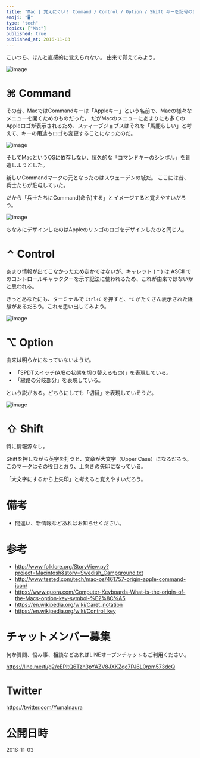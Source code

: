 ```yaml
---
title: "Mac | 覚えにくい！ Command / Control / Option / Shift キーを記号の由来で覚えよう"
emoji: "🖥"
type: "tech"
topics: ["Mac"]
published: true
published_at: 2016-11-03
---
```


こいつら、ほんと直感的に覚えられない。
由来で覚えてみよう。

![image](https://qiita-image-store.s3.amazonaws.com/0/89618/407c07a1-d11b-f27d-b375-0fb78e0f34ff.png)


# ⌘ Command

その昔、MacではCommandキーは「Appleキー」という名前で、Macの様々なメニューを開くためのものだった。
だがMacのメニューにあまりにも多くのAppleロゴが表示されるため、スティーブジョブスはそれを「馬鹿らしい」と考えて、キーの用途もロゴも変更することになったのだ。

![image](https://qiita-image-store.s3.amazonaws.com/0/89618/365e5f17-f1d8-cf96-6e4e-e117ba90e9ec.png)


そしてMacというOSに依存しない、恒久的な「コマンドキーのシンボル」を創造しようとした。

新しいCommandマークの元となったのはスウェーデンの城だ。
ここには昔、兵士たちが駐屯していた。

だから「兵士たちにCommand(命令)する」とイメージすると覚えやすいだろう。

![image](https://qiita-image-store.s3.amazonaws.com/0/89618/71210564-b61e-91d3-6950-97a3fb373b71.png)

ちなみにデザインしたのはAppleのリンゴのロゴをデザインしたのと同じ人。

# ⌃ Control

あまり情報が出てこなかったため定かではないが、キャレット ( `^` ) は ASCII でのコントロールキャラクターを示す記法に使われるため、これが由来ではないかと思われる。

きっとあなたにも、ターミナルで `Ctrl+C` を押すと、`^C` がたくさん表示された経験があるだろう。これを思い出してみよう。

![image](https://qiita-image-store.s3.amazonaws.com/0/89618/8aa71eb9-3fa7-e680-1873-752c009ee84b.png)


# ⌥ Option

由来は明らかになっていないようだ。

- 「SPDTスイッチ(A/Bの状態を切り替えるもの)」を表現している。
- 「線路の分岐部分」を表現している。

という説がある。どちらにしても「切替」を表現していそうだ。

![image](https://qiita-image-store.s3.amazonaws.com/0/89618/5060c684-215a-2db4-4daa-cdae189e064d.png)

# ⇧ Shift

特に情報源なし。

Shiftを押しながら英字を打つと、文章が大文字（Upper Case）になるだろう。
このマークはその役目とおり、上向きの矢印になっている。

「大文字にするから上矢印」と考えると覚えやすいだろう。

# 備考

- 間違い、新情報などあればお知らせください。

# 参考

- http://www.folklore.org/StoryView.py?project=Macintosh&story=Swedish_Campground.txt
- http://www.tested.com/tech/mac-os/461757-origin-apple-command-icon/
- https://www.quora.com/Computer-Keyboards-What-is-the-origin-of-the-Macs-option-key-symbol-%E2%8C%A5
- https://en.wikipedia.org/wiki/Caret_notation
- https://en.wikipedia.org/wiki/Control_key








<!-- Update From Qiita API -->

# チャットメンバー募集


何か質問、悩み事、相談などあればLINEオープンチャットもご利用ください。

https://line.me/ti/g2/eEPltQ6Tzh3pYAZV8JXKZqc7PJ6L0rpm573dcQ





# Twitter


https://twitter.com/YumaInaura


<!-- Update From Qiita API -->



# 公開日時

2016-11-03
